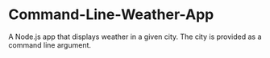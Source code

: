 # Command-Line-Weather-App

A Node.js app that displays weather in a given city. The city is provided as a command line argument.
